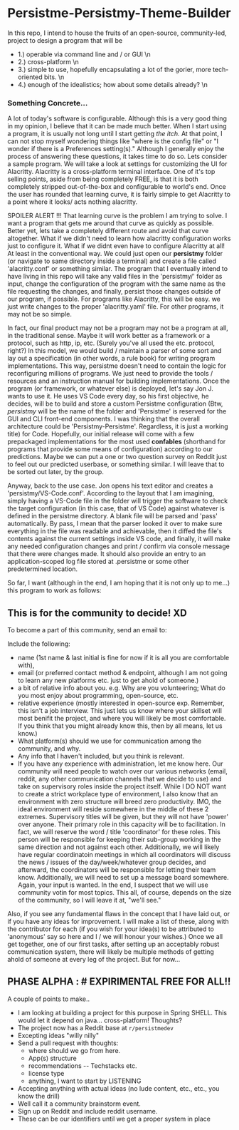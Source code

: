 # Persistme-Persistmy-Theme-Builder

In this repo, I intend to house the fruits of an open-source, community-led, project to design a program that will be 

  * 1.) operable via command line and / or GUI \n
  * 2.) cross-platform \n
  * 3.) simple to use, hopefully encapsulating a lot of the gorier, more tech-oriented bits. \n
  * 4.) enough of the idealistics; how about some details already? \n
  
### Something Concrete...

A lot of today's software is configurable. Although this is a very good thing in my opinion, I believe that it can be made much better. When I start using a program, it is usually not long until I start getting _the itch._ At that point, I can not stop myself wondering things like "where is the config file" or "I wonder if there is a Preferences setting(s)." Although I generally enjoy the process of answering these questions, it takes time to do so. Lets consider a sample program. We will take a look at settings for customizing the UI for Alacritty. Alacritty is a cross-platform terminal interface. One of it's top selling points, aside from being completely FREE, is that it is both completely stripped out-of-the-box and configurable to world's end. Once the user has rounded that learning curve, it is fairly simple to get Alacritty to a point where it looks/ acts nothing alacritty. 

SPOILER ALERT !!! That learning curve is the problem I am trying to solve. I want a program that gets me around that curve as quickly as possible. Better yet, 
lets take a completely different route and avoid that curve altogether. What if we didn't need to learn how alacritty configuration works just to configure it. 
What if we didnt even have to configure Alacritty at all! At least in the conventional way. We could just open our **persistmy** folder (or navigate to same directory inside a terminal) and create a file called 'alacritty.conf' or something similar. The program that I eventually intend to have living in this repo will take any valid files in the 'persistmy/' folder as input, change the configuration of the program with the same name as the file requesting the changes, and finally, persist those changes outside of our program, if possible. For programs like Alacritty, this will be easy. we just write changes to the proper 'alacritty.yaml' file. For other programs, it may not be so simple. 

In fact, our final product may not be a program may not be a program at all, in the traditional sense. Maybe it will work better as a framework or a protocol, such as http, ip, etc. (Surely you've all used the etc. protocol, right?) In this model, we would build / maintain a parser of some sort and lay out a specification (in other words, a rule book) for writing program implementations. This way, persistme doesn't need to contain the logic for reconfiguring millions of programs. We just need to provide the tools / resources and an instruction manual for building implementations. Once the program (or framework, or whatever else) is deployed, let's say Jon J. wants to use it. He uses VS Code every day, so his first objective, he decides, will be to build and store a custom Persistme configuration (Btw, _persistmy_ will be the name of the folder and 'Persistme' is reserved for the GUI and CLI front-end components. I was thinking that the overall architecture could be 'Persistmy-Persistme'. Regardless, it is just a working title) for Code. Hopefully, our initial release will come with a few prepackaged implementations for the most used **confables** (shorthand for programs that provide some means of configuration) according to our predictions. Maybe we can put a one or two question survey on Reddit just to feel out our predicted userbase, or something similar. I will leave that to be sorted out later, by the group.

Anyway, back to the use case. Jon opens his text editor and creates a 'persistmy/VS-Code.conf'. According to the layout that I am imagining, simply having a VS-Code file in the folder will trigger the software to check the target configuration (in this case, that of VS Code) against whatever is defined in the persistme directory. A blank file will be parsed and 'pass' automatically. By pass, I mean that the parser looked it over to make sure everything in the file was readable and achievable, then it diffed the file's contents against the current settings inside VS code, and finally, it will make any needed configuration changes and print / confirm via console message that there were changes made. It should also provide an entry to an application-scoped log file stored at .persistme or some other predetermined location. 

So far, I want (although in the  end, I am hoping that it is not only up to me...) this program to work as follows:

  ## This is for the community to decide! XD
  
To become a part of this community, send an email to:

<BUILDING EMAIL SERVER NOW. COME BACK IN A COUPLE OF HOURS AND IT SHOULD BE ROLLING>

Include the following:

  * name (1st name & last initial is fine for now if it is all you are comfortable with),
  * email (or preferred contact method & endpoint, although I am not going to learn any new platforms etc. just to get ahold of someone.)
  * a bit of relative info about you. e.g. Why are you volunteering; What do you most enjoy about programming, open-source, etc.
  * relative experience (mostly interested in open-source exp. Remember, this isn't a job interview. This just lets us know where your skillset will most benifit the project, and where you will likely be most comfortable. If you think that you might already know this, then by all means, let us know.)
  * What platform(s) should we use for communication among the community, and why.
  * Any info that I haven't included, but you think is relevant.
  * If you have any experience with administration, let me know here. Our community will need people to watch over our various networks (email, reddit, any other communication channels that we decide to use) and take on supervisory roles inside the project itself. While I DO NOT want to create a strict workplace type of environment, I also know that an environment with zero structure will breed zero productivity. IMO, the ideal environment will reside somewhere in the middle of these 2 extremes. Supervisory titles will be given, but they will not have 'power' over anyone. Their primary role in this capacity will be to facilitation. In fact, we will reserve the word / title 'coordinator' for these roles. This person will be responsible for keeping their sub-group working in the same direction and not against each other. Additionally, we will likely have regular coordinatoin meetings in which all coordinators will discuss the news / issues of the day/week/whatever group decides, and afterward, the coordinators will be responsible for letting their team know. Additionally, we will need to set up a message board somewhere. Again, your input is wanted. In the end, I suspect that we will use community votin for most topics. This all, of course, depends on the size of the community, so I will leave it at, "we'll see."
  
Also, if you see any fundamental flaws in the concept that I have laid out, or if you have any ideas for improvement. I will make a list of these, along with the contributor for each (if you wish for your idea(s) to be attributed to 'anonymous' say so here and I / we will honour your wishes.) Once we all get together, one of our first tasks, after setting up an acceptably robust communication system, there will likely be multiple methods of getting ahold of someone at every leg of the project. But for now...
 
 ## PHASE ALPHA : # EXPIRIMENTAL FREE FOR ALL!!
 
 A couple of points to make..
 
  - I am looking at building a project for this purpose in Spring SHELL. This would let it depend on java... cross-platform! Thoughts?
  - The project now has a Reddit base at `r/persistmedev`
  - Excepting ideas "willy nilly"
  - Send a pull request with thoughts: 
     - where should we go from here.
     - App(s) structure
     - recommendations -- Techstacks etc.
     - license type
     - anything, I want to start by LISTENING
  - Accepting anything with actual ideas (no lude content, etc., etc., you know the drill)
  - Well call it a community brainstorm event.
  - Sign up on Reddit and include reddit username.
  - These can be our identifiers until we get a proper system in place
 
